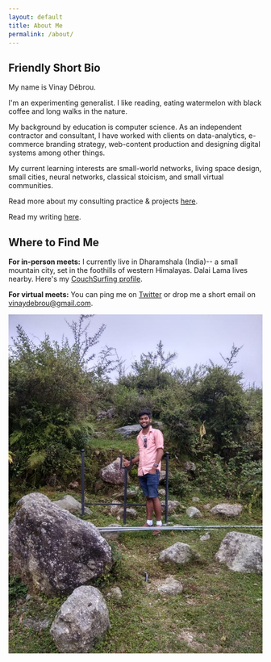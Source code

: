 ```yaml
---
layout: default
title: About Me
permalink: /about/
---
```


## Friendly Short Bio


My name is Vinay Débrou. 

I'm an experimenting generalist. I like reading, eating watermelon with black coffee and long walks in the nature. 

My background by education is computer science. As an independent contractor and consultant, I have worked with clients on data-analytics, e-commerce branding strategy, web-content production and designing digital systems among other things.

My current learning interests are small-world networks, living space design, small cities, neural networks, classical stoicism, and small virtual communities. 

Read more about my consulting practice & projects [here](https://vinaydebrou.com/projects/).

Read my writing [here](https://vinaydebrou.com/writing/).


<h2> Where to Find Me </h2>

**For in-person meets:** I currently live in Dharamshala (India)-- a small mountain city, set in the foothills of western Himalayas. Dalai Lama lives nearby. Here's my [CouchSurfing profile](https://www.couchsurfing.com/people/vinay_kumar_5).

**For virtual meets:** You can ping me on [Twitter](https://twitter.com/vinaydebrou) or drop me a short email on vinaydebrou@gmail.com.

<img src="images/mcleodganj-mypic.jpg">

 